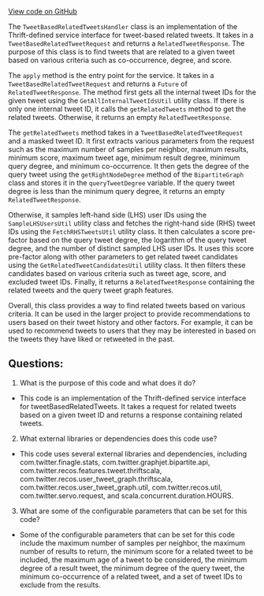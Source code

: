[View code on GitHub](https://github.com/misbahsy/the-algorithm/src/scala/com/twitter/recos/user_tweet_graph/relatedTweetHandlers/TweetBasedRelatedTweetsHandler.scala)

The `TweetBasedRelatedTweetsHandler` class is an implementation of the Thrift-defined service interface for tweet-based related tweets. It takes in a `TweetBasedRelatedTweetRequest` and returns a `RelatedTweetResponse`. The purpose of this class is to find tweets that are related to a given tweet based on various criteria such as co-occurrence, degree, and score.

The `apply` method is the entry point for the service. It takes in a `TweetBasedRelatedTweetRequest` and returns a `Future` of `RelatedTweetResponse`. The method first gets all the internal tweet IDs for the given tweet using the `GetAllInternalTweetIdsUtil` utility class. If there is only one internal tweet ID, it calls the `getRelatedTweets` method to get the related tweets. Otherwise, it returns an empty `RelatedTweetResponse`.

The `getRelatedTweets` method takes in a `TweetBasedRelatedTweetRequest` and a masked tweet ID. It first extracts various parameters from the request such as the maximum number of samples per neighbor, maximum results, minimum score, maximum tweet age, minimum result degree, minimum query degree, and minimum co-occurrence. It then gets the degree of the query tweet using the `getRightNodeDegree` method of the `BipartiteGraph` class and stores it in the `queryTweetDegree` variable. If the query tweet degree is less than the minimum query degree, it returns an empty `RelatedTweetResponse`.

Otherwise, it samples left-hand side (LHS) user IDs using the `SampleLHSUsersUtil` utility class and fetches the right-hand side (RHS) tweet IDs using the `FetchRHSTweetsUtil` utility class. It then calculates a score pre-factor based on the query tweet degree, the logarithm of the query tweet degree, and the number of distinct sampled LHS user IDs. It uses this score pre-factor along with other parameters to get related tweet candidates using the `GetRelatedTweetCandidatesUtil` utility class. It then filters these candidates based on various criteria such as tweet age, score, and excluded tweet IDs. Finally, it returns a `RelatedTweetResponse` containing the related tweets and the query tweet graph features.

Overall, this class provides a way to find related tweets based on various criteria. It can be used in the larger project to provide recommendations to users based on their tweet history and other factors. For example, it can be used to recommend tweets to users that they may be interested in based on the tweets they have liked or retweeted in the past.
## Questions: 
 1. What is the purpose of this code and what does it do?
- This code is an implementation of the Thrift-defined service interface for tweetBasedRelatedTweets. It takes a request for related tweets based on a given tweet ID and returns a response containing related tweets.

2. What external libraries or dependencies does this code use?
- This code uses several external libraries and dependencies, including com.twitter.finagle.stats, com.twitter.graphjet.bipartite.api, com.twitter.recos.features.tweet.thriftscala, com.twitter.recos.user_tweet_graph.thriftscala, com.twitter.recos.user_tweet_graph.util, com.twitter.recos.util, com.twitter.servo.request, and scala.concurrent.duration.HOURS.

3. What are some of the configurable parameters that can be set for this code?
- Some of the configurable parameters that can be set for this code include the maximum number of samples per neighbor, the maximum number of results to return, the minimum score for a related tweet to be included, the maximum age of a tweet to be considered, the minimum degree of a result tweet, the minimum degree of the query tweet, the minimum co-occurrence of a related tweet, and a set of tweet IDs to exclude from the results.